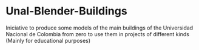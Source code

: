 # Unal-Blender-Buildings
Iniciative to produce some models of the main buildings of the Universidad Nacional de Colombia from zero to use them in projects of different kinds (Mainly for educational purposes)
